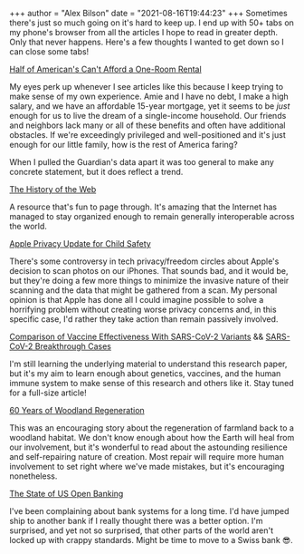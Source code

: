 +++
author = "Alex Bilson"
date = "2021-08-16T19:44:23"
+++
Sometimes there's just so much going on it's hard to keep up. I end up with 50+ tabs on my phone's browser from all the articles I hope to read in greater depth. Only that never happens. Here's a few thoughts I wanted to get down so I can close some tabs!

[Half of American's Can't Afford a One-Room Rental](https://www.theguardian.com/society/2021/aug/12/housing-renter-affordable-data-map?CMP=Share_iOSApp_Other)

My eyes perk up whenever I see articles like this because I keep trying to make sense of my own experience. Amie and I have no debt, I make a high salary, and we have an affordable 15-year mortgage, yet it seems to be _just_ enough for us to live the dream of a single-income household. Our friends and neighbors lack many or all of these benefits and often have additional obstacles. If we're exceedingly privileged and well-positioned and it's just enough for our little family, how is the rest of America faring?

When I pulled the Guardian's data apart it was too general to make any concrete statement, but it does reflect a trend.

[The History of the Web](https://thehistoryoftheweb.com/timeline/?date_from=all)

A resource that's fun to page through. It's amazing that the Internet has managed to stay organized enough to remain generally interoperable across the world.

[Apple Privacy Update for Child Safety](https://www.apple.com/child-safety/)

There's some controversy in tech privacy/freedom circles about Apple's decision to scan photos on our iPhones. That sounds bad, and it would be, but they're doing a few more things to minimize the invasive nature of their scanning and the data that might be gathered from a scan. My personal opinion is that Apple has done all I could imagine possible to solve a horrifying problem without creating worse privacy concerns and, in this specific case, I'd rather they take action than remain passively involved.

[Comparison of Vaccine Effectiveness With SARS-CoV-2 Variants](https://www.biorxiv.org/content/10.1101/2021.07.19.452771v1.full) && [SARS-CoV-2 Breakthrough Cases](https://www.nejm.org/doi/full/10.1056/NEJMoa2109072?query=featured_home)

I'm still learning the underlying material to understand this research paper, but it's my aim to learn enough about genetics, vaccines, and the human immune system to make sense of this research and others like it. Stay tuned for a full-size article!

[60 Years of Woodland Regeneration](https://theconversation.com/monks-wood-wilderness-60-years-ago-scientists-let-a-farm-field-rewild-heres-what-happened-163406)

This was an encouraging story about the regeneration of farmland back to a woodland habitat. We don't know enough about how the Earth will heal from our involvement, but it's wonderful to read about the astounding resilience and self-repairing nature of creation. Most repair will require more human involvement to set right where we've made mistakes, but it's encouraging nonetheless.

[The State of US Open Banking](https://www.protocol.com/fintech/open-banking-treasury-prime)

I've been complaining about bank systems for a long time. I'd have jumped ship to another bank if I really thought there was a better option. I'm surprised, and yet not so surprised, that other parts of the world aren't locked up with crappy standards. Might be time to move to a Swiss bank 😎.

